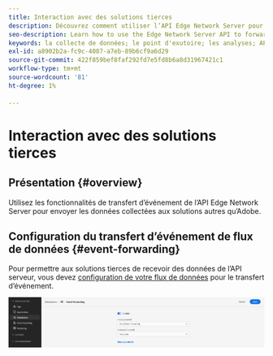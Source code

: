 ```yaml
---
title: Interaction avec des solutions tierces
description: Découvrez comment utiliser l’API Edge Network Server pour transférer des événements vers des solutions autres que les solutions Adobe
seo-description: Learn how to use the Edge Network Server API to forward events to non-Adobe solutions
keywords: la collecte de données; le point d'exutoire; les analyses; API réseau Adobe Experience Platform Edge;transfert d’événement
exl-id: a8902b2a-fc9c-4087-a7eb-89b6cf9a6d29
source-git-commit: 422f859bef8faf292fd7e5fd8b6a8d31967421c1
workflow-type: tm+mt
source-wordcount: '81'
ht-degree: 1%

---
```


# Interaction avec des solutions tierces

## Présentation {#overview}

Utilisez les fonctionnalités de transfert d’événement de l’API Edge Network Server pour envoyer les données collectées aux solutions autres qu’Adobe.

## Configuration du transfert d’événement de flux de données {#event-forwarding}

Pour permettre aux solutions tierces de recevoir des données de l’API serveur, vous devez [configuration de votre flux de données](../edge/fundamentals/datastreams.md#event-forwarding-settings) pour le transfert d’événement.

![Configuration des flux de données Adobe Analytics](assets/event-forwarding-datastream.png)
